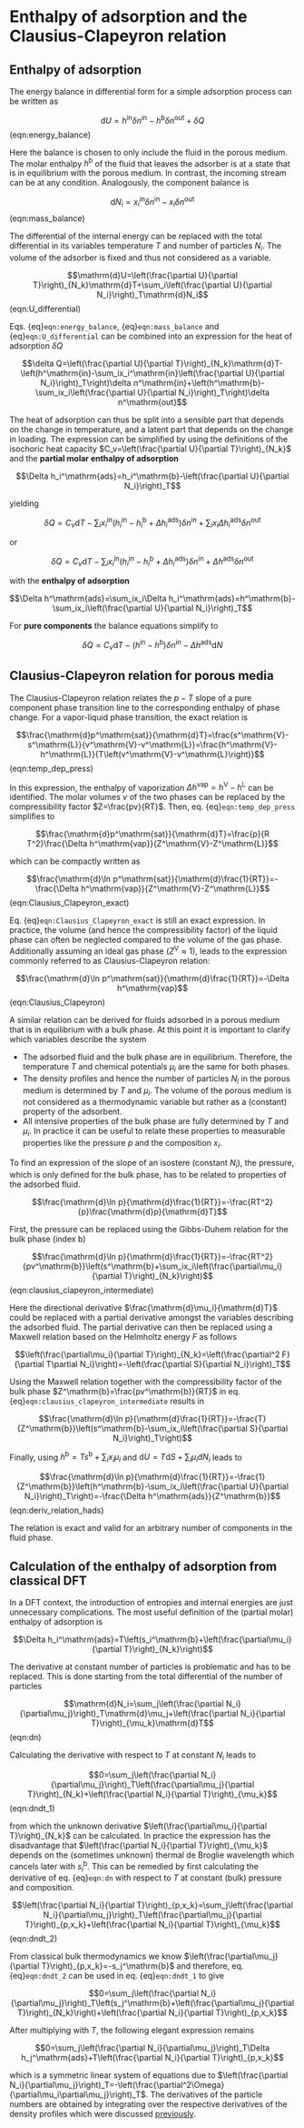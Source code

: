 # Enthalpy of adsorption and the Clausius-Clapeyron relation

## Enthalpy of adsorption
The energy balance in differential form for a simple adsorption process can be written as

$$\mathrm{d}U=h^\mathrm{in}\delta n^\mathrm{in}-h^\mathrm{b}\delta n^\mathrm{out}+\delta Q$$ (eqn:energy_balance)

Here the balance is chosen to only include the fluid in the porous medium. The molar enthalpy $h^\mathrm{b}$ of the fluid that leaves the adsorber is at a state that is in equilibrium with the porous medium. In contrast, the incoming stream can be at any condition. Analogously, the component balance is

$$\mathrm{d}N_i=x_i^\mathrm{in}\delta n^\mathrm{in}-x_i\delta n^\mathrm{out}$$ (eqn:mass_balance)

The differential of the internal energy can be replaced with the total differential in its variables temperature $T$ and number of particles $N_i$. The volume of the adsorber is fixed and thus not considered as a variable.

$$\mathrm{d}U=\left(\frac{\partial U}{\partial T}\right)_{N_k}\mathrm{d}T+\sum_i\left(\frac{\partial U}{\partial N_i}\right)_T\mathrm{d}N_i$$ (eqn:U_differential)

Eqs. {eq}`eqn:energy_balance`, {eq}`eqn:mass_balance` and {eq}`eqn:U_differential` can be combined into an expression for the heat of adsorption $\delta Q$

$$\delta Q=\left(\frac{\partial U}{\partial T}\right)_{N_k}\mathrm{d}T-\left(h^\mathrm{in}-\sum_ix_i^\mathrm{in}\left(\frac{\partial U}{\partial N_i}\right)_T\right)\delta n^\mathrm{in}+\left(h^\mathrm{b}-\sum_ix_i\left(\frac{\partial U}{\partial N_i}\right)_T\right)\delta n^\mathrm{out}$$

The heat of adsorption can thus be split into a sensible part that depends on the change in temperature, and a latent part that depends on the change in loading. The expression can be simplified by using the definitions of the isochoric heat capacity $C_v=\left(\frac{\partial U}{\partial T}\right)_{N_k}$ and the **partial molar enthalpy of adsorption**

$$\Delta h_i^\mathrm{ads}=h_i^\mathrm{b}-\left(\frac{\partial U}{\partial N_i}\right)_T$$

yielding

$$\delta Q=C_v\mathrm{d}T-\sum_ix_i^\mathrm{in}\left(h_i^\mathrm{in}-h_i^\mathrm{b}+\Delta h_i^\mathrm{ads}\right)\delta n^\mathrm{in}+\sum_ix_i\Delta h_i^\mathrm{ads}\delta n^\mathrm{out}$$

or

$$\delta Q=C_v\mathrm{d}T-\sum_ix_i^\mathrm{in}\left(h_i^\mathrm{in}-h_i^\mathrm{b}+\Delta h_i^\mathrm{ads}\right)\delta n^\mathrm{in}+\Delta h^\mathrm{ads}\delta n^\mathrm{out}$$

with the **enthalpy of adsorption**

$$\Delta h^\mathrm{ads}=\sum_ix_i\Delta h_i^\mathrm{ads}=h^\mathrm{b}-\sum_ix_i\left(\frac{\partial U}{\partial N_i}\right)_T$$

For **pure components** the balance equations simplify to

$$\delta Q=C_v\mathrm{d}T-\left(h^\mathrm{in}-h^\mathrm{b}\right)\delta n^\mathrm{in}-\Delta h^\mathrm{ads}\mathrm{d}N$$

## Clausius-Clapeyron relation for porous media
The Clausius-Clapeyron relation relates the $p-T$ slope of a pure component phase transition line to the corresponding enthalpy of phase change. For a vapor-liquid phase transition, the exact relation is

$$\frac{\mathrm{d}p^\mathrm{sat}}{\mathrm{d}T}=\frac{s^\mathrm{V}-s^\mathrm{L}}{v^\mathrm{V}-v^\mathrm{L}}=\frac{h^\mathrm{V}-h^\mathrm{L}}{T\left(v^\mathrm{V}-v^\mathrm{L}\right)}$$ (eqn:temp_dep_press)

In this expression, the enthalpy of vaporization $\Delta h^\mathrm{vap}=h^\mathrm{V}-h^\mathrm{L}$ can be identified. The molar volumes $v$ of the two phases can be replaced by the compressibility factor $Z=\frac{pv}{RT}$. Then, eq. {eq}`eqn:temp_dep_press` simplifies to

$$\frac{\mathrm{d}p^\mathrm{sat}}{\mathrm{d}T}=\frac{p}{R T^2}\frac{\Delta h^\mathrm{vap}}{Z^\mathrm{V}-Z^\mathrm{L}}$$

which can be compactly written as

$$\frac{\mathrm{d}\ln p^\mathrm{sat}}{\mathrm{d}\frac{1}{RT}}=-\frac{\Delta h^\mathrm{vap}}{Z^\mathrm{V}-Z^\mathrm{L}}$$ (eqn:Clausius_Clapeyron_exact)

Eq. {eq}`eqn:Clausius_Clapeyron_exact` is still an exact expression. In practice, the volume (and hence the compressibility factor) of the liquid phase can often be neglected compared to the volume of the gas phase. Additionally assuming an ideal gas phase ($Z^\mathrm{V}\approx1$), leads to the expression commonly referred to as Clausius-Clapeyron relation:

$$\frac{\mathrm{d}\ln p^\mathrm{sat}}{\mathrm{d}\frac{1}{RT}}=-\Delta h^\mathrm{vap}$$ (eqn:Clausius_Clapeyron)


A similar relation can be derived for fluids adsorbed in a porous medium that is in equilibrium with a bulk phase. At this point it is important to clarify which variables describe the system
- The adsorbed fluid and the bulk phase are in equilibrium. Therefore, the temperature $T$ and chemical potentials $\mu_i$ are the same for both phases.
- The density profiles and hence the number of particles $N_i$ in the porous medium is determined by $T$ and $\mu_i$. The volume of the porous medium is not considered as a thermodynamic variable but rather as a (constant) property of the adsorbent.
- All intensive properties of the bulk phase are fully determined by $T$ and $\mu_i$. In practice it can be useful to relate these properties to measurable properties like the pressure $p$ and the composition $x_i$.

To find an expression of the slope of an isostere (constant $N_i$), the pressure, which is only defined for the bulk phase, has to be related to properties of the adsorbed fluid.

$$\frac{\mathrm{d}\ln p}{\mathrm{d}\frac{1}{RT}}=-\frac{RT^2}{p}\frac{\mathrm{d}p}{\mathrm{d}T}$$

First, the pressure can be replaced using the Gibbs-Duhem relation for the bulk phase (index $\mathrm{b}$)

$$\frac{\mathrm{d}\ln p}{\mathrm{d}\frac{1}{RT}}=-\frac{RT^2}{pv^\mathrm{b}}\left(s^\mathrm{b}+\sum_ix_i\left(\frac{\partial\mu_i}{\partial T}\right)_{N_k}\right)$$ (eqn:clausius_clapeyron_intermediate)

Here the directional derivative $\frac{\mathrm{d}\mu_i}{\mathrm{d}T}$ could be replaced with a partial derivative amongst the variables describing the adsorbed fluid. The partial derivative can then be replaced using a Maxwell relation based on the Helmholtz energy $F$ as follows

$$\left(\frac{\partial\mu_i}{\partial T}\right)_{N_k}=\left(\frac{\partial^2 F}{\partial T\partial N_i}\right)=-\left(\frac{\partial S}{\partial N_i}\right)_T$$

Using the Maxwell relation together with the compressibility factor of the bulk phase $Z^\mathrm{b}=\frac{pv^\mathrm{b}}{RT}$ in eq. {eq}`eqn:clausius_clapeyron_intermediate` results in

$$\frac{\mathrm{d}\ln p}{\mathrm{d}\frac{1}{RT}}=-\frac{T}{Z^\mathrm{b}}\left(s^\mathrm{b}-\sum_ix_i\left(\frac{\partial S}{\partial N_i}\right)_T\right)$$

Finally, using $h^\mathrm{b}=Ts^\mathrm{b}+\sum_ix_i\mu_i$ and $\mathrm{d}U=T\mathrm{d}S+\sum_i\mu_i\mathrm{d}N_i$ leads to

$$\frac{\mathrm{d}\ln p}{\mathrm{d}\frac{1}{RT}}=-\frac{1}{Z^\mathrm{b}}\left(h^\mathrm{b}-\sum_ix_i\left(\frac{\partial U}{\partial N_i}\right)_T\right)=-\frac{\Delta h^\mathrm{ads}}{Z^\mathrm{b}}$$ (eqn:deriv_relation_hads)

The relation is exact and valid for an arbitrary number of components in the fluid phase. 


## Calculation of the enthalpy of adsorption from classical DFT
In a DFT context, the introduction of entropies and internal energies are just unnecessary complications. The most useful definition of the (partial molar) enthalpy of adsorption is

$$\Delta h_i^\mathrm{ads}=T\left(s_i^\mathrm{b}+\left(\frac{\partial\mu_i}{\partial T}\right)_{N_k}\right)$$

The derivative at constant number of particles is problematic and has to be replaced. This is done starting from the total differential of the number of particles

$$\mathrm{d}N_i=\sum_j\left(\frac{\partial N_i}{\partial\mu_j}\right)_T\mathrm{d}\mu_j+\left(\frac{\partial N_i}{\partial T}\right)_{\mu_k}\mathrm{d}T$$ (eqn:dn)

Calculating the derivative with respect to $T$ at constant $N_i$ leads to

$$0=\sum_j\left(\frac{\partial N_i}{\partial\mu_j}\right)_T\left(\frac{\partial\mu_j}{\partial T}\right)_{N_k}+\left(\frac{\partial N_i}{\partial T}\right)_{\mu_k}$$ (eqn:dndt_1)

from which the unknown derivative $\left(\frac{\partial\mu_i}{\partial T}\right)_{N_k}$ can be calculated. In practice the expression has the disadvantage that $\left(\frac{\partial N_i}{\partial T}\right)_{\mu_k}$ depends on the (sometimes unknown) thermal de Broglie wavelength which cancels later with $s_i^\mathrm{b}$. This can be remedied by first calculating the derivative of eq. {eq}`eqn:dn` with respect to $T$ at constant (bulk) pressure and composition.

$$\left(\frac{\partial N_i}{\partial T}\right)_{p,x_k}=\sum_j\left(\frac{\partial N_i}{\partial\mu_j}\right)_T\left(\frac{\partial\mu_j}{\partial T}\right)_{p,x_k}+\left(\frac{\partial N_i}{\partial T}\right)_{\mu_k}$$ (eqn:dndt_2)

From classical bulk thermodynamics we know $\left(\frac{\partial\mu_j}{\partial T}\right)_{p,x_k}=-s_j^\mathrm{b}$ and therefore, eq. {eq}`eqn:dndt_2` can be used in eq. {eq}`eqn:dndt_1` to give

$$0=\sum_j\left(\frac{\partial N_i}{\partial\mu_j}\right)_T\left(s_j^\mathrm{b}+\left(\frac{\partial\mu_j}{\partial T}\right)_{N_k}\right)+\left(\frac{\partial N_i}{\partial T}\right)_{p,x_k}$$

After multiplying with $T$, the following elegant expression remains

$$0=\sum_j\left(\frac{\partial N_i}{\partial\mu_j}\right)_T\Delta h_j^\mathrm{ads}+T\left(\frac{\partial N_i}{\partial T}\right)_{p,x_k}$$

which is a symmetric linear system of equations due to $\left(\frac{\partial N_i}{\partial\mu_j}\right)_T=-\left(\frac{\partial^2\Omega}{\partial\mu_i\partial\mu_j}\right)_T$. The derivatives of the particle numbers are obtained by integrating over the respective derivatives of the density profiles which were discussed [previously](derivatives.md).